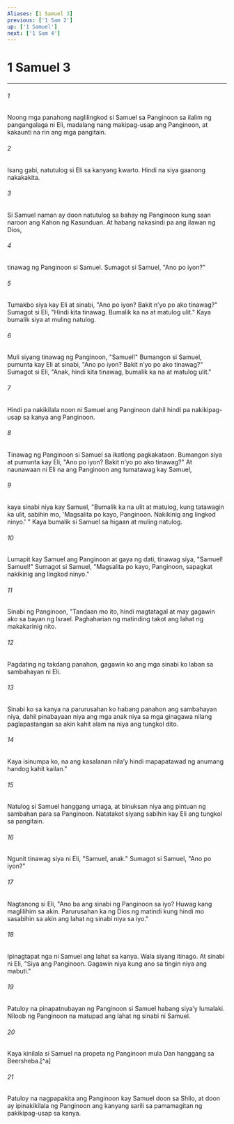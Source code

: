 ```yaml
---
Aliases: [1 Samuel 3]
previous: ['1 Sam 2']
up: ['1 Samuel']
next: ['1 Sam 4']
---
```

# 1 Samuel 3

***






















###### 1 










Noong mga panahong naglilingkod si Samuel sa Panginoon sa ilalim ng pangangalaga ni Eli, madalang nang makipag-usap ang Panginoon, at kakaunti na rin ang mga pangitain. 





















###### 2 










Isang gabi, natutulog si Eli sa kanyang kwarto. Hindi na siya gaanong nakakakita. 





















###### 3 










Si Samuel naman ay doon natutulog sa bahay ng Panginoon kung saan naroon ang Kahon ng Kasunduan. At habang nakasindi pa ang ilawan ng Dios, 





















###### 4 










tinawag ng Panginoon si Samuel. Sumagot si Samuel, "Ano po iyon?" 





















###### 5 










Tumakbo siya kay Eli at sinabi, "Ano po iyon? Bakit nʼyo po ako tinawag?" Sumagot si Eli, "Hindi kita tinawag. Bumalik ka na at matulog ulit." Kaya bumalik siya at muling natulog. 





















###### 6 










Muli siyang tinawag ng Panginoon, "Samuel!" Bumangon si Samuel, pumunta kay Eli at sinabi, "Ano po iyon? Bakit nʼyo po ako tinawag?" Sumagot si Eli, "Anak, hindi kita tinawag, bumalik ka na at matulog ulit." 





















###### 7 










Hindi pa nakikilala noon ni Samuel ang Panginoon dahil hindi pa nakikipag-usap sa kanya ang Panginoon. 





















###### 8 










Tinawag ng Panginoon si Samuel sa ikatlong pagkakataon. Bumangon siya at pumunta kay Eli, "Ano po iyon? Bakit nʼyo po ako tinawag?" At naunawaan ni Eli na ang Panginoon ang tumatawag kay Samuel, 





















###### 9 










kaya sinabi niya kay Samuel, "Bumalik ka na ulit at matulog, kung tatawagin ka ulit, sabihin mo, 'Magsalita po kayo, Panginoon. Nakikinig ang lingkod ninyo.' " Kaya bumalik si Samuel sa higaan at muling natulog. 





















###### 10 










Lumapit kay Samuel ang Panginoon at gaya ng dati, tinawag siya, "Samuel! Samuel!" Sumagot si Samuel, "Magsalita po kayo, Panginoon, sapagkat nakikinig ang lingkod ninyo." 





















###### 11 










Sinabi ng Panginoon, "Tandaan mo ito, hindi magtatagal at may gagawin ako sa bayan ng Israel. Paghaharian ng matinding takot ang lahat ng makakarinig nito. 





















###### 12 










Pagdating ng takdang panahon, gagawin ko ang mga sinabi ko laban sa sambahayan ni Eli. 





















###### 13 










Sinabi ko sa kanya na parurusahan ko habang panahon ang sambahayan niya, dahil pinabayaan niya ang mga anak niya sa mga ginagawa nilang paglapastangan sa akin kahit alam na niya ang tungkol dito. 





















###### 14 










Kaya isinumpa ko, na ang kasalanan nilaʼy hindi mapapatawad ng anumang handog kahit kailan." 





















###### 15 










Natulog si Samuel hanggang umaga, at binuksan niya ang pintuan ng sambahan para sa Panginoon. Natatakot siyang sabihin kay Eli ang tungkol sa pangitain. 





















###### 16 










Ngunit tinawag siya ni Eli, "Samuel, anak." Sumagot si Samuel, "Ano po iyon?" 





















###### 17 










Nagtanong si Eli, "Ano ba ang sinabi ng Panginoon sa iyo? Huwag kang maglilihim sa akin. Parurusahan ka ng Dios ng matindi kung hindi mo sasabihin sa akin ang lahat ng sinabi niya sa iyo." 





















###### 18 










Ipinagtapat nga ni Samuel ang lahat sa kanya. Wala siyang itinago. At sinabi ni Eli, "Siya ang Panginoon. Gagawin niya kung ano sa tingin niya ang mabuti." 





















###### 19 










Patuloy na pinapatnubayan ng Panginoon si Samuel habang siyaʼy lumalaki. Niloob ng Panginoon na matupad ang lahat ng sinabi ni Samuel. 





















###### 20 










Kaya kinilala si Samuel na propeta ng Panginoon mula Dan hanggang sa Beersheba.[^a] 





















###### 21 










Patuloy na nagpapakita ang Panginoon kay Samuel doon sa Shilo, at doon ay ipinakikilala ng Panginoon ang kanyang sarili sa pamamagitan ng pakikipag-usap sa kanya.
